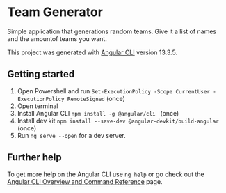 # Team Generator

Simple application that generations random teams.
Give it a list of names and the amountof teams you want.

This project was generated with [Angular CLI](https://github.com/angular/angular-cli) version 13.3.5.


## Getting started 
1. Open Powershell and run `Set-ExecutionPolicy -Scope CurrentUser -ExecutionPolicy RemoteSigned` (once)
2. Open terminal
3. Install Angular CLI  `npm install -g @angular/cli `  (once)
4. Install dev kit `npm install --save-dev @angular-devkit/build-angular` (once)
5. Run `ng serve --open` for a dev server. 


## Further help

To get more help on the Angular CLI use `ng help` or go check out the [Angular CLI Overview and Command Reference](https://angular.io/cli) page.
